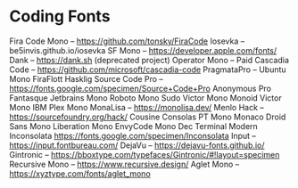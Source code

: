# Coding Fonts

Fira Code Mono – https://github.com/tonsky/FiraCode
Iosevka – be5invis.github.io/iosevka
SF Mono – https://developer.apple.com/fonts/
Dank – https://dank.sh (deprecated project)
Operator Mono – Paid
Cascadia Code – https://github.com/microsoft/cascadia-code
PragmataPro –
Ubuntu Mono
FiraFlott
Hasklig
Source Code Pro – https://fonts.google.com/specimen/Source+Code+Pro
Anonymous Pro
Fantasque
Jetbrains Mono
Roboto Mono
Sudo
Victor Mono
Monoid
Victor Mono
IBM Plex Mono
MonaLisa – https://monolisa.dev/
Menlo
Hack – https://sourcefoundry.org/hack/
Cousine
Consolas
PT Mono
Monaco
Droid Sans Mono
Liberation Mono
EnvyCode Mono
Dec Terminal Modern
Inconsolata https://fonts.google.com/specimen/Inconsolata
Input – https://input.fontbureau.com/
DejaVu – https://dejavu-fonts.github.io/
Gintronic – https://bboxtype.com/typefaces/Gintronic/#!layout=specimen
Recursive Mono – https://www.recursive.design/
Aglet Mono – https://xyztype.com/fonts/aglet_mono
